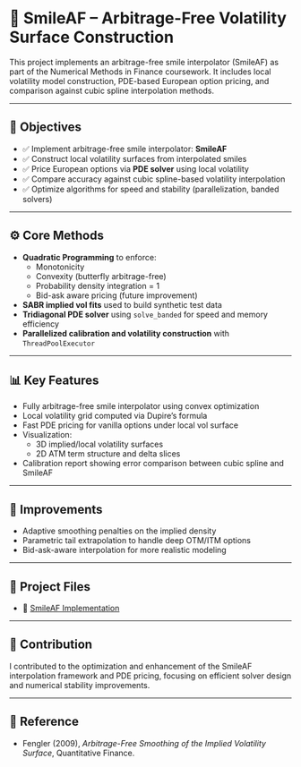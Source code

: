 # 📘 SmileAF – Arbitrage-Free Volatility Surface Construction

This project implements an arbitrage-free smile interpolator (SmileAF) as part of the Numerical Methods in Finance coursework. It includes local volatility model construction, PDE-based European option pricing, and comparison against cubic spline interpolation methods.

---

## 🎯 Objectives

- ✅ Implement arbitrage-free smile interpolator: **SmileAF**
- ✅ Construct local volatility surfaces from interpolated smiles
- ✅ Price European options via **PDE solver** using local volatility
- ✅ Compare accuracy against cubic spline-based volatility interpolation
- ✅ Optimize algorithms for speed and stability (parallelization, banded solvers)

---

## ⚙️ Core Methods

- **Quadratic Programming** to enforce:
  - Monotonicity
  - Convexity (butterfly arbitrage-free)
  - Probability density integration = 1
  - Bid-ask aware pricing (future improvement)
- **SABR implied vol fits** used to build synthetic test data
- **Tridiagonal PDE solver** using `solve_banded` for speed and memory efficiency
- **Parallelized calibration and volatility construction** with `ThreadPoolExecutor`

---

## 📊 Key Features

- Fully arbitrage-free smile interpolator using convex optimization
- Local volatility grid computed via Dupire’s formula
- Fast PDE pricing for vanilla options under local vol surface
- Visualization:
  - 3D implied/local volatility surfaces
  - 2D ATM term structure and delta slices
- Calibration report showing error comparison between cubic spline and SmileAF

---

## 🧠 Improvements

- Adaptive smoothing penalties on the implied density
- Parametric tail extrapolation to handle deep OTM/ITM options
- Bid-ask-aware interpolation for more realistic modeling

---

## 📂 Project Files

- 📓 [SmileAF Implementation](./group_project.ipynb)

---

## 👤 Contribution

I contributed to the optimization and enhancement of the SmileAF interpolation framework and PDE pricing, focusing on efficient solver design and numerical stability improvements.

---

## 📎 Reference

- Fengler (2009), *Arbitrage-Free Smoothing of the Implied Volatility Surface*, Quantitative Finance.

